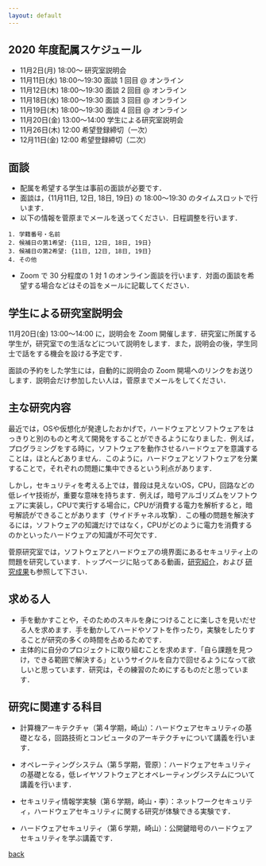 ```yaml
---
layout: default
---
```


## 2020 年度配属スケジュール

* 11月2日(月) 18:00〜 研究室説明会
* 11月11日(水) 18:00〜19:30 面談 1 回目 @ オンライン
* 11月12日(木) 18:00〜19:30 面談 2 回目 @ オンライン
* 11月18日(水) 18:00〜19:30 面談 3 回目 @ オンライン
* 11月19日(木) 18:00〜19:30 面談 4 回目 @ オンライン
* 11月20日(金) 13:00〜14:00 学生による研究室説明会
* 11月26日(木) 12:00 希望登録締切（一次）
* 12月11日(金) 12:00 希望登録締切（二次）

## 面談

* 配属を希望する学生は事前の面談が必要です．
* 面談は，{11月11日, 12日, 18日, 19日} の 18:00〜19:30 のタイムスロットで行います．
* 以下の情報を菅原までメールを送ってください．日程調整を行います．

```
1. 学籍番号・名前
2. 候補日の第1希望: {11日, 12日, 18日, 19日}
3. 候補日の第2希望: {11日, 12日, 18日, 19日}
4. その他
```

* Zoom で 30 分程度の 1 対 1 のオンライン面談を行います．対面の面談を希望する場合などはその旨をメールに記載してください．

## 学生による研究室説明会

11月20日(金) 13:00〜14:00 に，説明会を Zoom 開催します．研究室に所属する学生が，研究室での生活などについて説明をします．また，説明会の後，学生同士で話をする機会を設ける予定です．

面談の予約をした学生には，自動的に説明会の Zoom 開場へのリンクをお送りします．説明会だけ参加したい人は，菅原までメールをしてください．

## 主な研究内容

最近では，OSや仮想化が発達したおかげで，ハードウェアとソフトウェアをはっきりと別のものと考えて開発をすることができるようになりました．例えば，プログラミングをする時に，ソフトウェアを動作させるハードウェアを意識することは，ほとんどありません．このように，ハードウェアとソフトウェアを分業することで，それぞれの問題に集中できるという利点があります．

しかし，セキュリティを考える上では，普段は見えないOS，CPU，回路などの低レイヤ技術が，重要な意味を持ちます．例えば，暗号アルゴリズムをソフトウェアに実装し，CPUで実行する場合に，CPUが消費する電力を解析すると，暗号解読ができることがあります（サイドチャネル攻撃）．この種の問題を解決するには，ソフトウェアの知識だけではなく，CPUがどのように電力を消費するのかといったハードウェアの知識が不可欠です．

菅原研究室では，ソフトウェアとハードウェアの境界面にあるセキュリティ上の問題を研究しています．トップページに貼ってある動画，[研究紹介](project.html)，および [研究成果](publication.html)も参照して下さい．

## 求める人

* 手を動かすことや，そのためのスキルを身につけることに楽しさを見いだせる人を求めます．手を動かしてハードやソフトを作ったり，実験をしたりすることが研究の多くの時間を占めるためです．
* 主体的に自分のプロジェクトに取り組むことを求めます．「自ら課題を見つけ，できる範囲で解決する」というサイクルを自力で回せるようになって欲しいと思っています．研究は，その練習のためにするものだと思っています．

## 研究に関連する科目

- 計算機アーキテクチャ（第４学期，崎山）：ハードウェアセキュリティの基礎となる，回路技術とコンピュータのアーキテクチャについて講義を行います．
  
- オペレーティングシステム（第５学期，菅原）：ハードウェアセキュリティの基礎となる，低レイヤソフトウェアとオペレーティングシステムについて講義を行います．
  
- セキュリティ情報学実験（第６学期，崎山・李）：ネットワークセキュリティ，ハードウェアセキュリティに関する研究が体験できる実験です．
  
- ハードウェアセキュリティ（第６学期，崎山）：公開鍵暗号のハードウェアセキュリティを学ぶ講義です．


[back](./)
